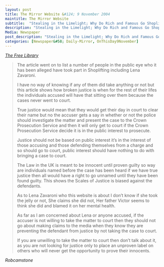 ```yaml
---
layout: post
title: The Mirror Website &#124; 9 November 2004
maintitle: The Mirror Website
subtitle:  "Stealing in the Limelight; Why Do Rich and Famous Go Shoplifting?"
description: "Stealing in the Limelight; Why Do Rich and Famous Go Shoplifting?"
Media: Newspaper
post_description: "Stealing in the Limelight; Why Do Rich and Famous Go Shoplifting?"
categories: [Newspaper&#58; Daily-Mirror, OnThisDay9November]
---
```


<cite><a href="https://www.thefreelibrary.com/Stealing+IN+THE+limelight%3b+WHY+DO+RICH+AND+FAMOUS+GO+SHOPLIFTING%3f-a0124315955">The Free Library</a></cite>

<blockquote>
  <p>The article went on to list a number of people in the public eye who it has been alleged have took part in Shoplifting including Lena Zavaroni.</p>

  <p>I have no way of knowing if any of them did take anything or not but this article shows how broken justice is when for the rest of their lifes the individuals accused will have that sitting over them because the cases never went to court.</p>

  <p>True justice would mean that they would get their day in court to clear their name but no the accuser gets a say in whether or not the police should investigate the matter and present the case to the Crown Prosecution Service and then it will only get to court if the Crown Prosecution Service decide it is in the public interest to prosecute.</p>

  <p>Justice should not be based on public interest it’s in the interest of those accusing and those defending themselves from a charge and so should go to court, public interest should have nothing to do with bringing a case to court.</p>

  <p>The Law in the UK is meant to be innocent until proven guilty so way are individuals named before the case has been heard if we have true justice then all would have a right to go unnamed until they have been found guilty. This shows the Scales of Justice is biased against the defendants.</p>

  <p>As to Lena Zavaroni who this website is about I don’t know if she took the jelly or not, She claims she did not, Her father Victor seems to think she did and blamed it on her mental health.</p>

  <p>As far as I am concerned about Lena or anyone accused, if the accuser is not willing to take the matter to court then they should not go about making claims to the media when they know they are preventing the defendant from justice by not taking the case to court.</p>

  <p>If you are unwilling to take the matter to court then don’t talk about it, as you are not looking for justice only to place an unproven label on others who will never get the opportunity to prove their innocents.</p>
</blockquote>

<p><cite>Robcamstone</cite></p>

